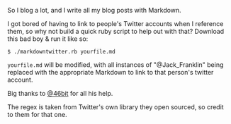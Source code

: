 So I blog a lot, and I write all my blog posts with Markdown.

I got bored of having to link to people's Twitter accounts when I
reference them, so why not build a quick ruby script to help out with
that? Download this bad boy & run it like so:

  `$ ./markdowntwitter.rb yourfile.md`

`yourfile.md` will be modified, with all instances of "@Jack_Franklin"
being replaced with the appropriate Markdown to link to that person's
twitter account.

Big thanks to [@46bit](http://twitter.com/46bit) for all his help.

The regex is taken from Twitter's own library they open sourced, so
credit to them for that one.
